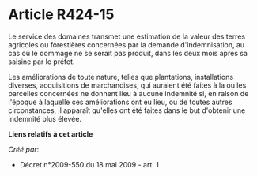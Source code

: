 # Article R424-15

Le service des domaines transmet une estimation de la valeur des terres agricoles ou forestières concernées par la demande
d'indemnisation, au cas où le dommage ne se serait pas produit, dans les deux mois après sa saisine par le préfet. 

Les améliorations de toute nature, telles que plantations, installations diverses, acquisitions de marchandises, qui auraient
été faites à la ou les parcelles concernées ne donnent lieu à aucune indemnité si, en raison de l'époque à laquelle ces
améliorations ont eu lieu, ou de toutes autres circonstances, il apparaît qu'elles ont été faites dans le but d'obtenir une
indemnité plus élevée.

**Liens relatifs à cet article**

_Créé par_:

  - Décret n°2009-550 du 18 mai 2009 - art. 1
